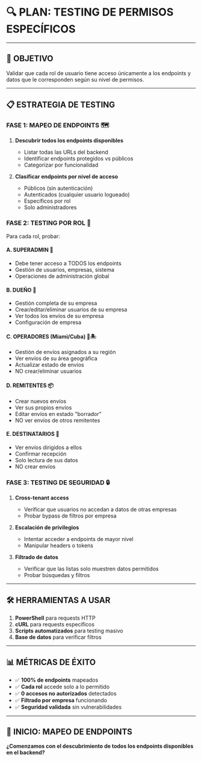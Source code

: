 # 🔍 **PLAN: TESTING DE PERMISOS ESPECÍFICOS**

---

## 🎯 **OBJETIVO**

Validar que cada rol de usuario tiene acceso únicamente a los endpoints y datos que le corresponden según su nivel de permisos.

---

## 📋 **ESTRATEGIA DE TESTING**

### **FASE 1: MAPEO DE ENDPOINTS** 🗺️

1. **Descubrir todos los endpoints disponibles**

   - Listar todas las URLs del backend
   - Identificar endpoints protegidos vs públicos
   - Categorizar por funcionalidad

2. **Clasificar endpoints por nivel de acceso**
   - Públicos (sin autenticación)
   - Autenticados (cualquier usuario logueado)
   - Específicos por rol
   - Solo administradores

### **FASE 2: TESTING POR ROL** 👥

Para cada rol, probar:

#### **A. SUPERADMIN** 👑

- Debe tener acceso a TODOS los endpoints
- Gestión de usuarios, empresas, sistema
- Operaciones de administración global

#### **B. DUEÑO** 👔

- Gestión completa de su empresa
- Crear/editar/eliminar usuarios de su empresa
- Ver todos los envíos de su empresa
- Configuración de empresa

#### **C. OPERADORES (Miami/Cuba)** 🌴🏝️

- Gestión de envíos asignados a su región
- Ver envíos de su área geográfica
- Actualizar estado de envíos
- NO crear/eliminar usuarios

#### **D. REMITENTES** 📦

- Crear nuevos envíos
- Ver sus propios envíos
- Editar envíos en estado "borrador"
- NO ver envíos de otros remitentes

#### **E. DESTINATARIOS** 🎯

- Ver envíos dirigidos a ellos
- Confirmar recepción
- Solo lectura de sus datos
- NO crear envíos

### **FASE 3: TESTING DE SEGURIDAD** 🔒

1. **Cross-tenant access**

   - Verificar que usuarios no accedan a datos de otras empresas
   - Probar bypass de filtros por empresa

2. **Escalación de privilegios**

   - Intentar acceder a endpoints de mayor nivel
   - Manipular headers o tokens

3. **Filtrado de datos**
   - Verificar que las listas solo muestren datos permitidos
   - Probar búsquedas y filtros

---

## 🛠️ **HERRAMIENTAS A USAR**

1. **PowerShell** para requests HTTP
2. **cURL** para requests específicos
3. **Scripts automatizados** para testing masivo
4. **Base de datos** para verificar filtros

---

## 📊 **MÉTRICAS DE ÉXITO**

- ✅ **100% de endpoints** mapeados
- ✅ **Cada rol** accede solo a lo permitido
- ✅ **0 accesos no autorizados** detectados
- ✅ **Filtrado por empresa** funcionando
- ✅ **Seguridad validada** sin vulnerabilidades

---

## 🚀 **INICIO: MAPEO DE ENDPOINTS**

**¿Comenzamos con el descubrimiento de todos los endpoints disponibles en el backend?**
